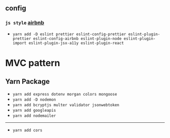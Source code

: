 ## config

### `js style` [airbnb](https://github.com/airbnb/javascript)

- `yarn add -D eslint prettier eslint-config-prettier eslint-plugin-prettier eslint-config-airbnb eslint-plugin-node eslint-plugin-import eslint-plugin-jsx-a11y eslint-plugin-react`

# MVC pattern

## Yarn Package

- `yarn add express dotenv morgan colors mongoose`
- `yarn add -D nodemon`
- `yarn add bcryptjs multer validator jsonwebtoken`
- `yarn add googleapis`
- `yarn add nodemailer`

---
- `yarn add cors`
